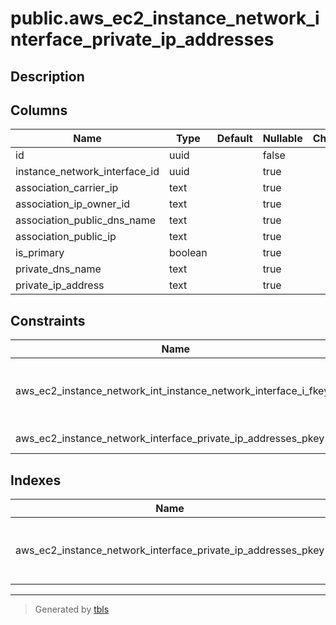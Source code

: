 # public.aws_ec2_instance_network_interface_private_ip_addresses

## Description

## Columns

| Name | Type | Default | Nullable | Children | Parents | Comment |
| ---- | ---- | ------- | -------- | -------- | ------- | ------- |
| id | uuid |  | false |  |  |  |
| instance_network_interface_id | uuid |  | true |  | [public.aws_ec2_instance_network_interfaces](public.aws_ec2_instance_network_interfaces.md) |  |
| association_carrier_ip | text |  | true |  |  |  |
| association_ip_owner_id | text |  | true |  |  |  |
| association_public_dns_name | text |  | true |  |  |  |
| association_public_ip | text |  | true |  |  |  |
| is_primary | boolean |  | true |  |  |  |
| private_dns_name | text |  | true |  |  |  |
| private_ip_address | text |  | true |  |  |  |

## Constraints

| Name | Type | Definition |
| ---- | ---- | ---------- |
| aws_ec2_instance_network_int_instance_network_interface_i_fkey2 | FOREIGN KEY | FOREIGN KEY (instance_network_interface_id) REFERENCES aws_ec2_instance_network_interfaces(id) ON DELETE CASCADE |
| aws_ec2_instance_network_interface_private_ip_addresses_pkey | PRIMARY KEY | PRIMARY KEY (id) |

## Indexes

| Name | Definition |
| ---- | ---------- |
| aws_ec2_instance_network_interface_private_ip_addresses_pkey | CREATE UNIQUE INDEX aws_ec2_instance_network_interface_private_ip_addresses_pkey ON public.aws_ec2_instance_network_interface_private_ip_addresses USING btree (id) |

---

> Generated by [tbls](https://github.com/k1LoW/tbls)
